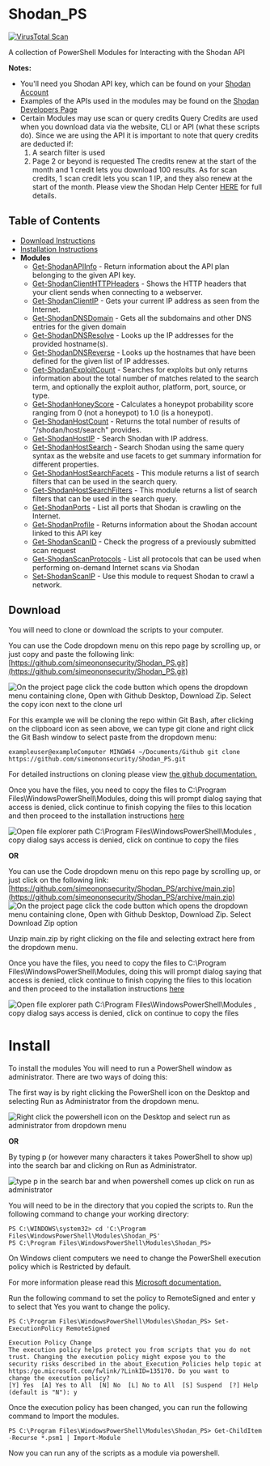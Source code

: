 # Shodan_PS

[![VirusTotal Scan](https://github.com/simeononsecurity/Shodan_PS/actions/workflows/virustotal.yml/badge.svg)](https://github.com/simeononsecurity/Shodan_PS/actions/workflows/virustotal.yml)

A collection of PowerShell Modules for Interacting with the Shodan API

**Notes:**
- You'll need you Shodan API key, which can be found on your [Shodan Account](https://account.shodan.io/)
- Examples of the APIs used in the modules may be found on the [Shodan Developers Page](https://developer.shodan.io/api)
- Certain Modules may use scan or query credits Query Credits are used when you download data via the website, CLI or API (what these scripts do).
  Since we are using the API it is important to note that query credits are deducted if:
  1.  A search filter is used
  2.  Page 2 or beyond is requested
      The credits renew at the start of the month and 1 credit lets you download 100 results.
      As for scan credits, 1 scan credit lets you scan 1 IP, and they also renew at the start of the month.
      Please view the Shodan Help Center [HERE](https://help.shodan.io/the-basics/credit-types-explained) for full details.

## Table of Contents
- [Download Instructions](https://github.com/simeononsecurity/Shodan_PS#download)
- [Installation Instructions](https://github.com/simeononsecurity/Shodan_PS#install)
- **Modules**
  - [Get-ShodanAPIInfo](https://github.com/simeononsecurity/Shodan_PS/tree/main/Get-ShodanAPIInfo) - Return information about the API plan belonging to the given API key.
  - [Get-ShodanClientHTTPHeaders](https://github.com/simeononsecurity/Shodan_PS/tree/main/Get-ShodanClientHTTPHeaders) - Shows the HTTP headers that your client sends when connecting to a webserver.
  - [Get-ShodanClientIP](https://github.com/simeononsecurity/Shodan_PS/tree/main/Get-ShodanClientIP) - Gets your current IP address as seen from the Internet.
  - [Get-ShodanDNSDomain](https://github.com/simeononsecurity/Shodan_PS/tree/main/Get-ShodanDNSDomain) - Gets all the subdomains and other DNS entries for the given domain
  - [Get-ShodanDNSResolve](https://github.com/simeononsecurity/Shodan_PS/tree/main/Get-ShodanDNSResolve) - Looks up the IP addresses for the provided hostname(s).
  - [Get-ShodanDNSReverse](https://github.com/simeononsecurity/Shodan_PS/tree/main/Get-ShodanDNSReverse) - Looks up the hostnames that have been defined for the given list of IP addresses.
  - [Get-ShodanExploitCount](https://github.com/simeononsecurity/Shodan_PS/tree/main/Get-ShodanExploitCount) - Searches for exploits but only returns information about the total number of matches related to the search term, and optionally the exploit author, platform, port, source, or type.
  - [Get-ShodanHoneyScore](https://github.com/simeononsecurity/Shodan_PS/tree/main/Get-ShodanHoneyScore) - Calculates a honeypot probability score ranging from 0 (not a honeypot) to 1.0 (is a honeypot).
  - [Get-ShodanHostCount](https://github.com/simeononsecurity/Shodan_PS/tree/main/Get-ShodanHostCount) - Returns the total number of results of "/shodan/host/search" provides.
  - [Get-ShodanHostIP](https://github.com/simeononsecurity/Shodan_PS/tree/main/Get-ShodanHostIP) - Search Shodan with IP address.
  - [Get-ShodanHostSearch](https://github.com/simeononsecurity/Shodan_PS/tree/main/Get-ShodanHostSearch) - Search Shodan using the same query syntax as the website and use facets to get summary information for different properties.
  - [Get-ShodanHostSearchFacets](https://github.com/simeononsecurity/Shodan_PS/tree/main/Get-ShodanHostSearchFacets) - This module returns a list of search filters that can be used in the search query.
  - [Get-ShodanHostSearchFilters](https://github.com/simeononsecurity/Shodan_PS/tree/main/Get-ShodanHostSearchFilters) - This module returns a list of search filters that can be used in the search query.
  - [Get-ShodanPorts](https://github.com/simeononsecurity/Shodan_PS/tree/main/Get-ShodanPorts) - List all ports that Shodan is crawling on the Internet.
  - [Get-ShodanProfile](https://github.com/simeononsecurity/Shodan_PS/tree/main/Get-ShodanProfile) - Returns information about the Shodan account linked to this API key
  - [Get-ShodanScanID](https://github.com/simeononsecurity/Shodan_PS/tree/main/Get-ShodanScanID) - Check the progress of a previously submitted scan request
  - [Get-ShodanScanProtocols](https://github.com/simeononsecurity/Shodan_PS/tree/main/Get-ShodanScanProtocols) - List all protocols that can be used when performing on-demand Internet scans via Shodan
  - [Set-ShodanScanIP](https://github.com/simeononsecurity/Shodan_PS/tree/main/Set-ShodanScanIP) - Use this module to request Shodan to crawl a network.

<a name="Download"></a>

## Download

You will need to clone or download the scripts to your computer.

You can use the Code dropdown menu on this repo page by scrolling up, or just copy and paste the following link: [https://github.com/simeononsecurity/Shodan_PS.git](https://github.com/simeononsecurity/Shodan_PS.git)

![On the project page click the code button which opens the dropdown menu containing clone, Open with Github Desktop, Download Zip. Select the copy icon next to the clone url](https://github.com/simeononsecurity/Shodan_PS/blob/main/demo/download.gif?raw=true)

For this example we will be cloning the repo within Git Bash, after clicking on the clipboard icon as seen above, we can type git clone and right click the Git Bash window to select paste from the dropdown menu:

```
exampleuser@exampleComputer MINGW64 ~/Documents/Github git clone https://github.com/simeononsecurity/Shodan_PS.git
```

For detailed instructions on cloning please view [the github documentation.](https://docs.github.com/en/free-pro-team@latest/github/creating-cloning-and-archiving-repositories/cloning-a-repository)

Once you have the files, you need to copy the files to C:\Program Files\WindowsPowerShell\Modules, doing this will prompt dialog saying that access is denied, click continue to finish copying the files to this location and then proceed to the installation instructions [here](#Install)

![Open file explorer path C:\Program Files\WindowsPowerShell\Modules , copy dialog says access is denied, click on continue to copy the files](https://github.com/simeononsecurity/Shodan_PS/blob/main/demo/copyasadmin.png?raw=true)

**OR**

You can use the Code dropdown menu on this repo page by scrolling up, or just click on the following link:
[https://github.com/simeononsecurity/Shodan_PS/archive/main.zip](https://github.com/simeononsecurity/Shodan_PS/archive/main.zip)
![On the project page click the code button which opens the dropdown menu containing clone, Open with Github Desktop, Download Zip. Select Download Zip option](https://github.com/simeononsecurity/Shodan_PS/blob/main/demo/downloadzip.gif?raw=true)

Unzip main.zip by right clicking on the file and selecting extract here from the dropdown menu.

Once you have the files, you need to copy the files to C:\Program Files\WindowsPowerShell\Modules, doing this will prompt dialog saying that access is denied, click continue to finish copying the files to this location and then proceed to the installation instructions [here](#Install)

![Open file explorer path C:\Program Files\WindowsPowerShell\Modules , copy dialog says access is denied, click on continue to copy the files](https://github.com/simeononsecurity/Shodan_PS/blob/main/demo/copyasadmin.png?raw=true)

# Install

<a name="Install"></a>

To install the modules You will need to run a PowerShell window as administrator.
There are two ways of doing this:

The first way is by right clicking the PowerShell icon on the Desktop and selecting Run as Administrator from the dropdown menu.

![Right click the powershell icon on the Desktop and select run as administrator from dropdown menu](https://github.com/simeononsecurity/Shodan_PS/blob/main/demo/RcRunAsAdmin.gif?raw=true)

**OR**

By typing p (or however many characters it takes PowerShell to show up) into the search bar and clicking on Run as Administrator.

![type p in the search bar and when powershell comes up click on run as administrator](https://github.com/simeononsecurity/Shodan_PS/blob/main/demo/SearchBarRunAsAdmin.gif?raw=true)

You will need to be in the directory that you copied the scripts to.
Run the following command to change your working directory:

```
PS C:\WINDOWS\system32> cd 'C:\Program Files\WindowsPowerShell\Modules\Shodan_PS'
PS C:\Program Files\WindowsPowerShell\Modules\Shodan_PS>
```

On Windows client computers we need to change the PowerShell execution policy which is Restricted by default.

For more information please read this [Microsoft documentation.](https://docs.microsoft.com/en-us/powershell/module/microsoft.powershell.core/about/about_execution_policies?view=powershell-7.1)

Run the following command to set the policy to RemoteSigned and enter y to select that Yes you want to change the policy.

```
PS C:\Program Files\WindowsPowerShell\Modules\Shodan_PS> Set-ExecutionPolicy RemoteSigned

Execution Policy Change
The execution policy helps protect you from scripts that you do not trust. Changing the execution policy might expose you to the
security risks described in the about_Execution_Policies help topic at https:/go.microsoft.com/fwlink/?LinkID=135170. Do you want to
change the execution policy?
[Y] Yes  [A] Yes to All  [N] No  [L] No to All  [S] Suspend  [?] Help (default is "N"): y
```

Once the execution policy has been changed, you can run the following command to Import the modules.

```
PS C:\Program Files\WindowsPowerShell\Modules\Shodan_PS> Get-ChildItem -Recurse *.psm1 | Import-Module
```

Now you can run any of the scripts as a module via powershell.
